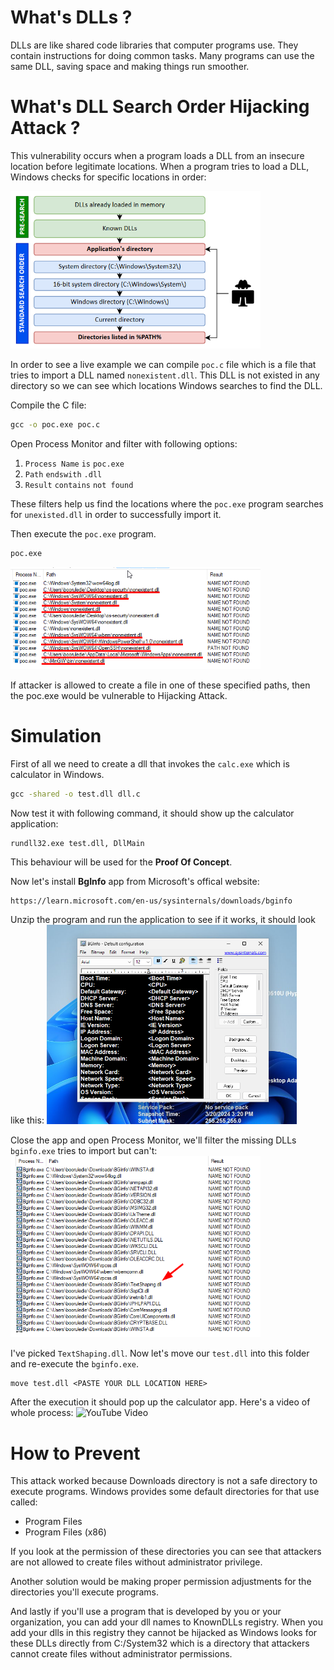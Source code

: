 # What's DLLs ?

DLLs are like shared code libraries that computer programs use. They contain instructions for doing common tasks. Many programs can use the same DLL, saving space and making things run smoother.

# What's DLL Search Order Hijacking Attack ?

This vulnerability occurs when a program loads a DLL from an insecure location before legitimate locations. When a program tries to load a DLL, Windows checks for specific locations in order:

<img src='images/dll-search-order.png' width='400'>

In order to see a live example we can compile `poc.c` file which is a file that tries to import a DLL named `nonexistent.dll`. This DLL is not existed in any directory so we can see which locations Windows searches to find the DLL.

Compile the C file:
```cmd
gcc -o poc.exe poc.c
```

Open Process Monitor and filter with following options:
1. `Process Name` `is` `poc.exe`
2. `Path` `endswith` `.dll`
3. `Result` `contains` `not found`

These filters help us find the locations where the `poc.exe` program searches for `unexisted.dll` in order to successfully import it.

Then execute the `poc.exe` program.
```cmd
poc.exe
```

<img src='images/dll-search.png' width='400'>

If attacker is allowed to create a file in one of these specified paths, then the poc.exe would be vulnerable to Hijacking Attack.

# Simulation

First of all we need to create a dll that invokes the `calc.exe` which is calculator in Windows.
```cmd
gcc -shared -o test.dll dll.c
```

Now test it with following command, it should show up the calculator application:
```cmd
rundll32.exe test.dll, DllMain
```

This behaviour will be used for the **Proof Of Concept**.

Now let's install **BgInfo** app from Microsoft's offical website:
```http
https://learn.microsoft.com/en-us/sysinternals/downloads/bginfo
```

Unzip the program and run the application to see if it works, it should look like this:
<img src='./images/bginfo.png' width='400'>

Close the app and open Process Monitor, we'll filter the missing DLLs `bginfo.exe` tries to import but can't:
<img src='./images/missing-dlls-bginfo.png' width='400'>

I've picked `TextShaping.dll`. Now let's move our `test.dll` into this folder and re-execute the `bginfo.exe`.
```
move test.dll <PASTE YOUR DLL LOCATION HERE>
```

After the execution it should pop up the calculator app. Here's a video of whole process:
![YouTube Video](http://www.youtube.com/watch?feature=player_embedded&v=K-3M5oPFdvw)

# How to Prevent

This attack worked because Downloads directory is not a safe directory to execute programs. Windows provides some default directories for that use called:
* Program Files 
* Program Files (x86)

If you look at the permission of these directories you can see that attackers are not allowed to create files without administrator privilege.

Another solution would be making proper permission adjustments for the directories you'll execute programs.

And lastly if you'll use a program that is developed by you or your organization, you can add your dll names to KnownDLLs registry. When you add your dlls in this registry they cannot be hijacked as Windows looks for these DLLs directly from C:/System32 which is a directory that attackers cannot create files without administrator permissions.
